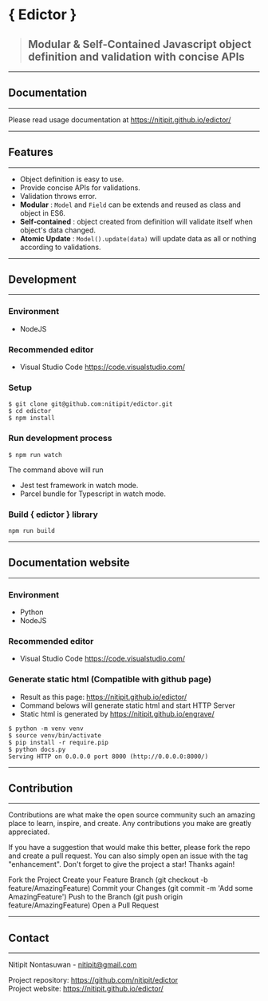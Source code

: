 # { Edictor }
> <h2>Modular & Self-Contained
> Javascript object
> definition and validation
> with concise APIs</h2>

---
## Documentation
---
Please read usage documentation at
https://nitipit.github.io/edictor/

---
## Features
---
- Object definition is easy to use.
- Provide concise APIs for validations.
- Validation throws error.
- **Modular** : `Model` and `Field` can be extends and reused as class and object in ES6.
- **Self-contained** : object created from definition will validate
  itself when object's data changed.
- **Atomic Update** : `Model().update(data)` will update data as all or nothing
  according to validations.
  

---
## Development
---

### Environment
- NodeJS

### Recommended editor
- Visual Studio Code https://code.visualstudio.com/

### Setup
```shell
$ git clone git@github.com:nitipit/edictor.git
$ cd edictor
$ npm install
```
### Run development process
```shell
$ npm run watch
```
The command above will run
- Jest test framework in watch mode.
- Parcel bundle for Typescript in watch mode.

### Build { edictor } library
```shell
npm run build
```

---
## Documentation website
---

### Environment
- Python
- NodeJS

### Recommended editor
- Visual Studio Code https://code.visualstudio.com/

### Generate static html (Compatible with github page)
- Result as this page: https://nitipit.github.io/edictor/
- Command belows will generate static html and start
  HTTP Server
- Static html is generated by https://nitipit.github.io/engrave/

```shell
$ python -m venv venv
$ source venv/bin/activate
$ pip install -r require.pip
$ python docs.py
Serving HTTP on 0.0.0.0 port 8000 (http://0.0.0.0:8000/)
```

---
## Contribution
---
Contributions are what make the open source community such an amazing place to learn,
inspire, and create. Any contributions you make are greatly appreciated.

If you have a suggestion that would make this better, please fork the repo
and create a pull request. You can also simply open an issue with the tag
"enhancement". Don't forget to give the project a star! Thanks again!

Fork the Project
Create your Feature Branch (git checkout -b feature/AmazingFeature)
Commit your Changes (git commit -m 'Add some AmazingFeature')
Push to the Branch (git push origin feature/AmazingFeature)
Open a Pull Request

---
## Contact
---

Nitipit Nontasuwan - nitipit@gmail.com

Project repository: https://github.com/nitipit/edictor  
Project website: https://nitipit.github.io/edictor/